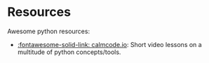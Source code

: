Resources
===

Awesome python resources:

- [:fontawesome-solid-link: calmcode.io](https://calmcode.io/): Short video lessons on a multitude of python concepts/tools.
